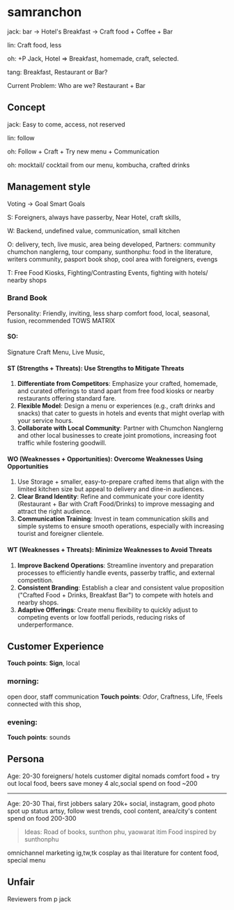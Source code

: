 # samranchon
jack: bar -> Hotel's Breakfast -> Craft food + Coffee + Bar

lin: Craft food, less 

oh: +P Jack, Hotel => Breakfast, homemade, craft, selected.

tang: Breakfast, Restaurant or Bar?

Current Problem: Who are we? Restaurant + Bar

## Concept
jack: Easy to come, access, not reserved

lin: follow

oh: Follow + Craft + Try new menu + Communication

oh: mocktail/ cocktail from our menu, kombucha, crafted drinks

## Management style
Voting -> Goal
Smart Goals

S: Foreigners, always have passerby, Near Hotel, craft skills,

W: Backend, undefined value, communication, small kitchen

O: delivery, tech, live music, area being developed, Partners: community chumchon nanglerng, tour company, sunthonphu: food in the literature, writers community, pasport book shop, cool area with foreigners, evengs

T: Free Food Kiosks, Fighting/Contrasting Events, fighting with hotels/ nearby shops

### Brand Book
Personality: Friendly, inviting, less sharp
comfort food, local, seasonal, fusion, recommended
TOWS MATRIX

#### **SO**: 
Signature Craft Menu, Live Music,
#### **ST (Strengths + Threats): Use Strengths to Mitigate Threats**

1. **Differentiate from Competitors**: Emphasize your crafted, homemade, and curated offerings to stand apart from free food kiosks or nearby restaurants offering standard fare.
2. **Flexible Model**: Design a menu or experiences (e.g., craft drinks and snacks) that cater to guests in hotels and events that might overlap with your service hours.
3. **Collaborate with Local Community**: Partner with Chumchon Nanglerng and other local businesses to create joint promotions, increasing foot traffic while fostering goodwill.
#### **WO (Weaknesses + Opportunities): Overcome Weaknesses Using Opportunities**

1. Use Storage + smaller, easy-to-prepare crafted items that align with the limited kitchen size but appeal to delivery and dine-in audiences.
2. **Clear Brand Identity**: Refine and communicate your core identity (Restaurant + Bar with Craft Food/Drinks) to improve messaging and attract the right audience.
3. **Communication Training**: Invest in team communication skills and simple systems to ensure smooth operations, especially with increasing tourist and foreigner clientele.

#### **WT (Weaknesses + Threats): Minimize Weaknesses to Avoid Threats**

1. **Improve Backend Operations**: Streamline inventory and preparation processes to efficiently handle events, passerby traffic, and external competition.
2. **Consistent Branding**: Establish a clear and consistent value proposition ("Crafted Food + Drinks, Breakfast Bar") to compete with hotels and nearby shops.
3. **Adaptive Offerings**: Create menu flexibility to quickly adjust to competing events or low footfall periods, reducing risks of underperformance.
## Customer Experience
**Touch points**: **Sign**, local
### morning:
open door, staff communication
**Touch points**: *Odor*, Craftness, Life, !Feels connected with this shop,
### evening:

**Touch points**: sounds
## Persona
Age: 20-30
foreigners/ hotels customer
digital nomads
comfort food + try out local food, beers
save money 4 alc,social
spend on food ~200

---
Age: 20-30
Thai, first jobbers
salary 20k+
social, instagram, good photo spot
up status
artsy, follow west trends, cool
content, area/city's content
spend on food 200-300

>Ideas: Road of books, sunthon phu, yaowarat itim
>Food inspired by sunthonphu

omnichannel marketing
ig,tw,tk
cosplay as thai literature for content food, special menu

## Unfair
Reviewers from p jack


